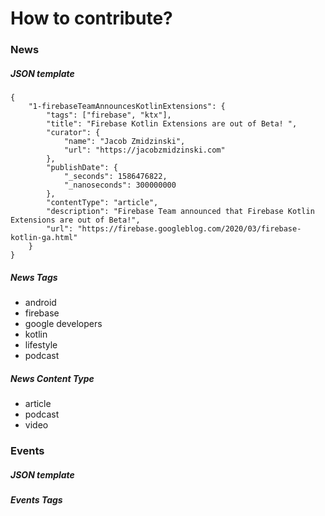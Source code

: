 # How to contribute?

### News

##### JSON template
```
{
    "1-firebaseTeamAnnouncesKotlinExtensions": {
        "tags": ["firebase", "ktx"],
        "title": "Firebase Kotlin Extensions are out of Beta! ",
        "curator": {
            "name": "Jacob Zmidzinski",
            "url": "https://jacobzmidzinski.com"
        },
        "publishDate": {
            "_seconds": 1586476822,
            "_nanoseconds": 300000000
        },
        "contentType": "article",
        "description": "Firebase Team announced that Firebase Kotlin Extensions are out of Beta!",
        "url": "https://firebase.googleblog.com/2020/03/firebase-kotlin-ga.html"
    }
}
```

##### News Tags

* android
* firebase
* google developers
* kotlin
* lifestyle
* podcast

##### News Content Type

* article
* podcast
* video

### Events

##### JSON template


##### Events Tags
